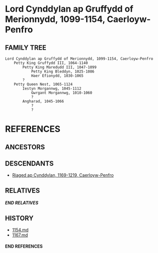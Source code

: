# Lord Cynddylan ap Gruffydd of Merionnydd, 1099-1154, Caerloyw-Penfro

## FAMILY TREE
```
Lord Cynddylan ap Gruffydd of Merionnydd, 1099-1154, Caerloyw-Penfro
    Petty King Gruffydd III, 1064-1140
        Petty King Maredudd III, 1047-1099
            Petty King Bleddyn, 1025-1086
            Haer Efionydd, 1030-1065
        ?
    Petty Queen Nest, 1065-1124
        Iestyn Morgannwg, 1045-1112
            Gwrgant Morgannwg, 1010-1060
            ?            
        Angharad, 1045-1066    
            ?
            ?
```


# REFERENCES

## ANCESTORS

## DESCENDANTS
* [Riaged ap Cynddylan, 1169-1219, Caerloyw-Penfro](riaged_ap_cynddylan_1169.md)

## RELATIVES

##### END RELATIVES 
## HISTORY
* [1154.md](../h/1154.md)
* [1167.md](../h/1167.md)

#### END REFERENCES

